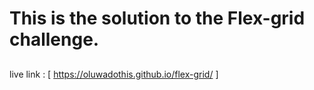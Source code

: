 # This is the solution to the Flex-grid challenge.
##
live link : [ https://oluwadothis.github.io/flex-grid/ ]
